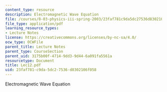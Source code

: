 ```yaml
---
content_type: resource
description: Electromagnetic Wave Equation
file: /courses/8-03-physics-iii-spring-2003/23faf781c9da5dc27536d8302106f058_Lec12.pdf
file_type: application/pdf
learning_resource_types:
- Lecture Notes
license: https://creativecommons.org/licenses/by-nc-sa/4.0/
ocw_type: OCWFile
parent_title: Lecture Notes
parent_type: CourseSection
parent_uid: 3175b00f-4714-9dd3-9d44-6a091fa5561a
resourcetype: Document
title: Lec12.pdf
uid: 23faf781-c9da-5dc2-7536-d8302106f058
---
```

Electromagnetic Wave Equation
